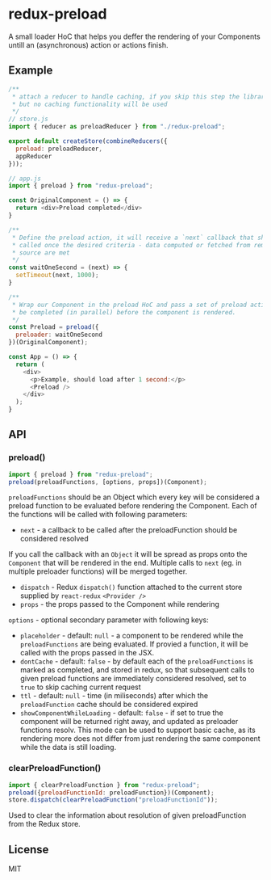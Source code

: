 # redux-preload

A small loader HoC that helps you deffer the rendering of your Components untill an (asynchronous) action or actions finish.

## Example

```javascript
/**
 * attach a reducer to handle caching, if you skip this step the library will still function
 * but no caching functionality will be used
 */
// store.js
import { reducer as preloadReducer } from "./redux-preload";

export default createStore(combineReducers({
  preload: preloadReducer,
  appReducer
}));

// app.js
import { preload } from "redux-preload";

const OriginalComponent = () => {
  return <div>Preload completed</div>
}

/**
 * Define the preload action, it will receive a `next` callback that should be
 * called once the desired criteria - data computed or fetched from remote
 * source are met
 */
const waitOneSecond = (next) => {
  setTimeout(next, 1000);
}

/**
 * Wrap our Component in the preload HoC and pass a set of preload actions to
 * be completed (in parallel) before the component is rendered.
 */
const Preload = preload({
  preloader: waitOneSecond
})(OriginalComponent);

const App = () => {
  return (
    <div>
      <p>Example, should load after 1 second:</p>
      <Preload />
    </div>
  );
}
```

## API

### preload()

```javascript
import { preload } from "redux-preload";
preload(preloadFunctions, [options, props])(Component);
```

`preloadFunctions` should be an Object which every key will be considered a preload function to be evaluated before rendering the Component. Each of the functions will be called with following parameters:

- `next` - a callback to be called after the preloadFunction should be considered resolved

If you call the callback with an `Object` it will be spread as props onto the `Component` that will be rendered in the end. Multiple calls to `next` (eg. in multiple preloader functions) will be merged together.

- `dispatch` - Redux `dispatch()` function attached to the current store supplied by `react-redux` `<Provider />`
- `props` - the props passed to the Component while rendering

`options` - optional secondary parameter with following keys:

- `placeholder` - default: `null` - a component to be rendered while the `preloadFunctions` are being evaluated. If provied a function, it will be called with the props passed in the JSX.
- `dontCache` - default: `false` - by default each of the `preloadFunctions` is marked as completed, and stored in redux, so that subsequent calls to given preload functions are immediately considered resolved, set to `true` to skip caching current request
- `ttl` - default: `null` - time (in miliseconds) after which the `preloadFunction` cache should be considered expired
- `showComponentWhileLoading` - default: `false` - if set to true the component will be returned right away, and updated as preloader functions resolv. This mode can be used to support basic cache, as its rendering more does not differ from just rendering the same component while the data is still loading.

### clearPreloadFunction()

```javascript
import { clearPreloadFunction } from "redux-preload";
preload({preloadFunctionId: preloadFunction})(Component);
store.dispatch(clearPreloadFunction("preloadFunctionId"));
```

Used to clear the information about resolution of given preloadFunction from the Redux store.

## License

MIT